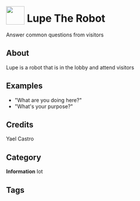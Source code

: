 # <img src="https://raw.githack.com/FortAwesome/Font-Awesome/master/svgs/solid/robot.svg" card_color="#0071C5" width="50" height="50" style="vertical-align:bottom"/> Lupe The Robot
Answer common questions from visitors

## About
Lupe is a robot that is in the lobby and attend visitors

## Examples
* "What are you doing here?"
* "What's your purpose?"

## Credits
Yael Castro

## Category
**Information**
Iot

## Tags

